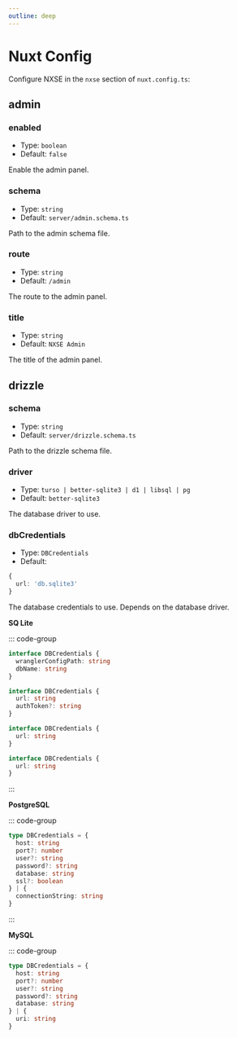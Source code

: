 ```yaml
---
outline: deep
---
```


# Nuxt Config

Configure NXSE in the `nxse` section of `nuxt.config.ts`:

## admin

### enabled

- Type: `boolean`
- Default: `false`

Enable the admin panel.

### schema

- Type: `string`
- Default: `server/admin.schema.ts`

Path to the admin schema file.

### route

- Type: `string`
- Default: `/admin`

The route to the admin panel.

### title

- Type: `string`
- Default: `NXSE Admin`

The title of the admin panel.

## drizzle

### schema

- Type: `string`
- Default: `server/drizzle.schema.ts`

Path to the drizzle schema file.

### driver

- Type: `turso | better-sqlite3 | d1 | libsql | pg`
- Default: `better-sqlite3`

The database driver to use.

### dbCredentials

- Type: `DBCredentials`
- Default:

```ts
{
  url: 'db.sqlite3'
}
```

The database credentials to use. Depends on the database driver.

**SQ Lite**

::: code-group

```ts [d1]
interface DBCredentials {
  wranglerConfigPath: string
  dbName: string
}
```

```ts [turso]
interface DBCredentials {
  url: string
  authToken?: string
}
```

```ts [better-sqlite3]
interface DBCredentials {
  url: string
}
```

```ts [libsql]
interface DBCredentials {
  url: string
}
```

:::

**PostgreSQL**

::: code-group

```ts [pg]
type DBCredentials = {
  host: string
  port?: number
  user?: string
  password?: string
  database: string
  ssl?: boolean
} | {
  connectionString: string
}
```

:::

**MySQL**

::: code-group

```ts [mysql2]
type DBCredentials = {
  host: string
  port?: number
  user?: string
  password?: string
  database: string
} | {
  uri: string
}
```
